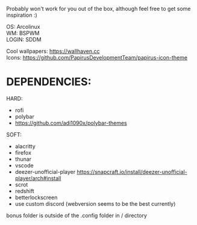 Probably won't work for you out of the box, although feel free to get some inspiration :)

OS: Arcolinux  
WM: BSPWM  
LOGIN: SDDM

Cool wallpapers: https://wallhaven.cc  
Icons: https://github.com/PapirusDevelopmentTeam/papirus-icon-theme

# DEPENDENCIES:

HARD:
- rofi
- polybar
- https://github.com/adi1090x/polybar-themes

SOFT:
- alacritty
- firefox
- thunar
- vscode
- deezer-unofficial-player https://snapcraft.io/install/deezer-unofficial-player/arch#install
- scrot
- redshift
- betterlockscreen
- use custom discord (webversion seems to be the best currently)

bonus folder is outside of the .config folder in / directory